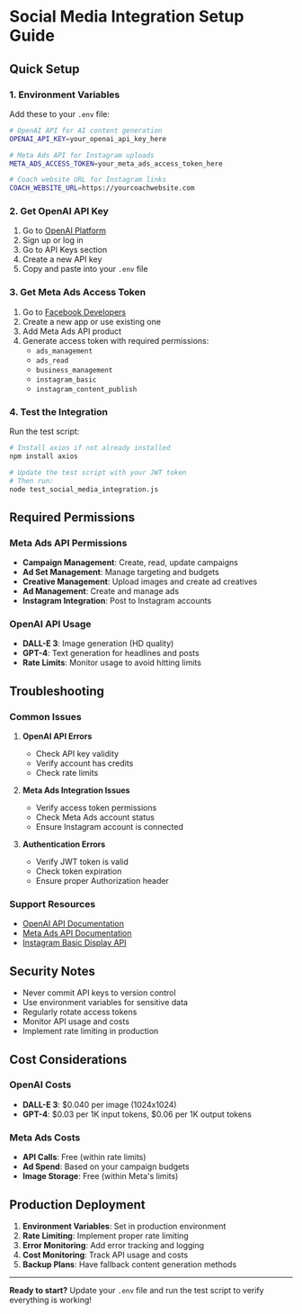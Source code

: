 # Social Media Integration Setup Guide

## Quick Setup

### 1. Environment Variables
Add these to your `.env` file:

```bash
# OpenAI API for AI content generation
OPENAI_API_KEY=your_openai_api_key_here

# Meta Ads API for Instagram uploads
META_ADS_ACCESS_TOKEN=your_meta_ads_access_token_here

# Coach website URL for Instagram links
COACH_WEBSITE_URL=https://yourcoachwebsite.com
```

### 2. Get OpenAI API Key
1. Go to [OpenAI Platform](https://platform.openai.com/)
2. Sign up or log in
3. Go to API Keys section
4. Create a new API key
5. Copy and paste into your `.env` file

### 3. Get Meta Ads Access Token
1. Go to [Facebook Developers](https://developers.facebook.com/)
2. Create a new app or use existing one
3. Add Meta Ads API product
4. Generate access token with required permissions:
   - `ads_management`
   - `ads_read`
   - `business_management`
   - `instagram_basic`
   - `instagram_content_publish`

### 4. Test the Integration
Run the test script:

```bash
# Install axios if not already installed
npm install axios

# Update the test script with your JWT token
# Then run:
node test_social_media_integration.js
```

## Required Permissions

### Meta Ads API Permissions
- **Campaign Management**: Create, read, update campaigns
- **Ad Set Management**: Manage targeting and budgets
- **Creative Management**: Upload images and create ad creatives
- **Ad Management**: Create and manage ads
- **Instagram Integration**: Post to Instagram accounts

### OpenAI API Usage
- **DALL-E 3**: Image generation (HD quality)
- **GPT-4**: Text generation for headlines and posts
- **Rate Limits**: Monitor usage to avoid hitting limits

## Troubleshooting

### Common Issues

1. **OpenAI API Errors**
   - Check API key validity
   - Verify account has credits
   - Check rate limits

2. **Meta Ads Integration Issues**
   - Verify access token permissions
   - Check Meta Ads account status
   - Ensure Instagram account is connected

3. **Authentication Errors**
   - Verify JWT token is valid
   - Check token expiration
   - Ensure proper Authorization header

### Support Resources
- [OpenAI API Documentation](https://platform.openai.com/docs)
- [Meta Ads API Documentation](https://developers.facebook.com/docs/marketing-apis/)
- [Instagram Basic Display API](https://developers.facebook.com/docs/instagram-basic-display-api/)

## Security Notes

- Never commit API keys to version control
- Use environment variables for sensitive data
- Regularly rotate access tokens
- Monitor API usage and costs
- Implement rate limiting in production

## Cost Considerations

### OpenAI Costs
- **DALL-E 3**: $0.040 per image (1024x1024)
- **GPT-4**: $0.03 per 1K input tokens, $0.06 per 1K output tokens

### Meta Ads Costs
- **API Calls**: Free (within rate limits)
- **Ad Spend**: Based on your campaign budgets
- **Image Storage**: Free (within Meta's limits)

## Production Deployment

1. **Environment Variables**: Set in production environment
2. **Rate Limiting**: Implement proper rate limiting
3. **Error Monitoring**: Add error tracking and logging
4. **Cost Monitoring**: Track API usage and costs
5. **Backup Plans**: Have fallback content generation methods

---

**Ready to start?** Update your `.env` file and run the test script to verify everything is working!
